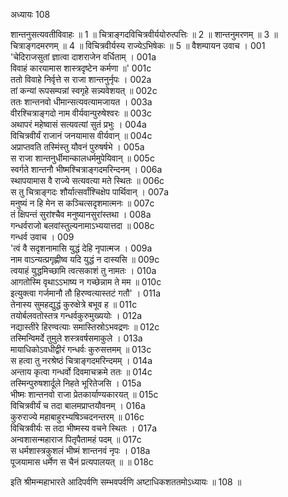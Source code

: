 अध्यायः 108

शान्तनुसत्यवतीविवाहः ॥ 1 ॥ चित्राङ्गदविचित्रवीर्ययोरुत्पत्तिः ॥ 2 ॥ शान्तनुमरणम् ॥ 3 ॥ चित्राङ्गदमरणम् ॥ 4 ॥ विचित्रवीर्यस्य राज्येऽभिषेकः ॥ 5 ॥
वैशम्पायन उवाच ।	001  
\'चेदिराजसुतां ज्ञात्वा दाशराजेन वर्धिताम् ।	001a  
विवाहं कारयामास शास्त्रदृष्टेन कर्मणा ॥\'	001c  
ततो विवाहे निर्वृत्ते स राजा शान्तनुर्नृपः ।	002a  
तां कन्यां रूपसम्पन्नां स्वगृहे सन्न्यवेशयत् ॥	002c  
ततः शान्तनवो धीमान्सत्यवत्यामजायत ।	003a  
वीरश्चित्राङ्गदो नाम वीर्यवान्पुरुषेश्वरः ॥	003c  
अथापरं महेष्वासं सत्यवत्यां सुतं प्रभुः ।	004a  
विचित्रवीर्यं राजानं जनयामास वीर्यवान् ॥	004c  
अप्राप्तवति तस्मिंस्तु यौवनं पुरुषर्षभे ।	005a  
स राजा शान्तनुर्धीमान्कालधर्ममुपेयिवान् ॥	005c  
स्वर्गते शान्तनौ भीष्मश्चित्राङ्गदमरिन्दनम् ।	006a  
स्थापयामास वै राज्ये सत्यवत्या मते स्थितः ॥	006c  
स तु चित्राङ्गदः शौर्यात्सर्वांश्चिक्षेप पार्थिवान् ।	007a  
मनुष्यं न हि मेन स कञ्चित्सदृशमात्मनः ॥	007c  
तं क्षिपन्तं सुरांश्चैव मनुष्यानसुरांस्तथा ।	008a  
गन्धर्वराजो बलवांस्तुल्यनामाऽभ्ययात्तदा ॥	008c  
गन्धर्व उवाच ।	009  
\'त्वं वै सदृशनामासि युद्धं देहि नृपात्मज ।	009a  
नाम वाऽन्यत्प्रगृह्णीष्व यदि युद्धं न दास्यसि ॥	009c  
त्वयाहं युद्धमिच्छामि त्वत्सकाशं तु नामतः ।	010a  
आगतोस्मि वृथाऽऽभाष्य न गच्छेन्नाम ते मम ॥	010c  
इत्युक्त्वा गर्जमानौ तौ हिरण्वत्यास्तटं गतौ\' ।	011a  
तेनास्य सुमहद्युद्धं कुरुक्षेत्रे बभूव ह ॥	011c  
तयोर्बलवतोस्तत्र गन्धर्वकुरुमुख्ययोः ।	012a  
नद्यास्तीरे हिरण्वत्याः समास्तिस्रोऽभवद्रणः ॥	012c  
तस्मिन्विमर्दे तुमुले शस्त्रवर्षसमाकुले ।	013a  
मायाधिकोऽवधीद्वीरं गन्धर्वः कुरुसत्तमम् ॥	013c  
स हत्वा तु नरश्रेष्ठं चित्राङ्गदमरिन्दमम् ।	014a  
अन्ताय कृत्वा गन्धर्वो दिवमाचक्रमे ततः ॥	014c  
तस्मिन्पुरुषशार्दूले निहते भूरितेजसि ।	015a  
भीष्मः शान्तनवो राजा प्रेतकार्याण्यकारयत् ॥	015c  
विचित्रवीर्यं च तदा बालमप्राप्तयौवनम् ।	016a  
कुरुराज्ये महाबाहुरभ्यषिञ्चदनन्तरम् ॥	016c  
विचित्रवीर्यः स तदा भीष्मस्य वचने स्थितः ।	017a  
अन्वशासन्महाराज पितृपैतामहं पदम् ॥	017c  
स धर्मशास्त्रकुशलं भीष्मं शान्तनवं नृपः ।	018a  
पूजयामास धर्मेण स चैनं प्रत्यपालयत् ॥ ॥	018c  

इति श्रीमन्महाभारते आदिपर्वणि सम्भवपर्वणि अष्टाधिकशततमोऽध्यायः ॥ 108 ॥

